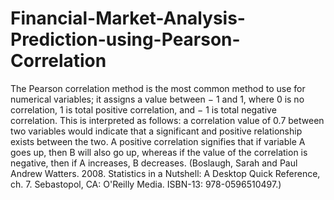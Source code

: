 # Financial-Market-Analysis-Prediction-using-Pearson-Correlation

The Pearson correlation method is the most common method to use for numerical variables; it assigns a value between − 1 and 1, where 0 is no correlation, 1 is total positive correlation, and − 1 is total negative correlation. This is interpreted as follows: a correlation value of 0.7 between two variables would indicate that a significant and positive relationship exists between the two. A positive correlation signifies that if variable A goes up, then B will also go up, whereas if the value of the correlation is negative, then if A increases, B decreases. (Boslaugh, Sarah and Paul Andrew Watters. 2008. Statistics in a Nutshell: A Desktop Quick Reference, ch. 7. Sebastopol, CA: O'Reilly Media. ISBN-13: 978-0596510497.)
